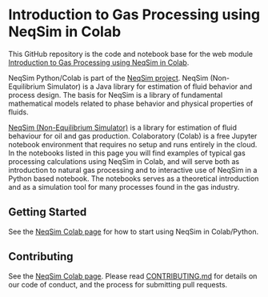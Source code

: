 # Introduction to Gas Processing using NeqSim in Colab
This GitHub repository is the code and notebook base for the web module [Introduction to Gas Processing using NeqSim in Colab](/notebooks/examples_of_NeqSim_in_Colab.ipynb).

NeqSim Python/Colab is part of the [NeqSim project](https://equinor.github.io/neqsimhome/). NeqSim (Non-Equilibrium Simulator) is a Java library for estimation of fluid behavior and process design. The basis for NeqSim is a library of fundamental mathematical models related to phase behavior and physical properties of fluids.

[NeqSim (Non-Equilibrium Simulator)](https://equinor.github.io/neqsimhome/) is a library for estimation of fluid behaviour for oil and gas production. Colaboratory (Colab) is a free Jupyter notebook environment that requires no setup and runs entirely in the cloud. In the notebooks listed in this page you will find examples of typical gas processing calculations using NeqSim in Colab, and will serve both as introduction to natural gas processing and to interactive use of NeqSim in a Python based notebook. The notebooks serves as a theoretical introduction and as a simulation tool for many processes found in the gas industry.

## Getting Started
See the [NeqSim Colab page](https://colab.research.google.com/github/EvenSol/NeqSim-Colab/blob/master/notebooks/examples_of_NeqSim_in_Colab.ipynb) for how to start using NeqSim in Colab/Python.

## Contributing
See the [NeqSim Colab page](https://colab.research.google.com/github/EvenSol/NeqSim-Colab/blob/master/notebooks/examples_of_NeqSim_in_Colab.ipynb). Please read [CONTRIBUTING.md](CONTRIBUTING.md) for details on our code of conduct, and the process for submitting pull requests.
